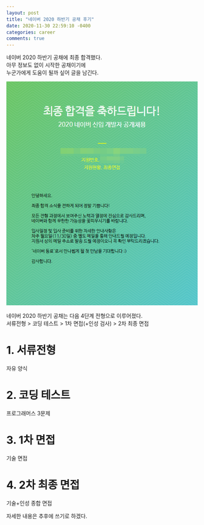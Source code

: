 ```yaml
---
layout: post
title: "네이버 2020 하반기 공채 후기"
date: 2020-11-30 22:59:10 -0400
categories: career
comments: true
---
```


네이버 2020 하반기 공채에 최종 합격했다.  
아무 정보도 없이 시작한 공채이기에  
누군가에게 도움이 될까 싶어 글을 남긴다.

![naver_acceptance](https://github.com/trouvaillle/trouvaillle.github.io/blob/master/contents/2020-11-30-naver-acceptance/1.png?raw=true)

네이버 2020 하반기 공채는 다음 4단계 전형으로 이루어졌다.  
서류전형 > 코딩 테스트 > 1차 면접(+인성 검사) > 2차 최종 면접

# 1. 서류전형

자유 양식

# 2. 코딩 테스트

프로그래머스 3문제

# 3. 1차 면접

기술 면접

# 4. 2차 최종 면접

기술+인성 종합 면접

자세한 내용은 추후에 쓰기로 하겠다.
